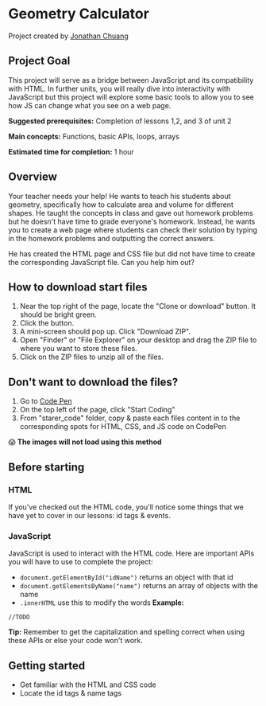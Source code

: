 # Geometry Calculator

Project created by [Jonathan Chuang](https://jonathanchuang.me)

## Project Goal
This project will serve as a bridge between JavaScript and its compatibility with HTML. In further units, you will really dive into interactivity with JavaScript but this project will explore some basic tools to allow you to see how JS can change what you see on a web page.

**Suggested prerequisites:** Completion of lessons 1,2, and 3 of unit 2

**Main concepts:** Functions, basic APIs, loops, arrays

**Estimated time for completion:** 1 hour

## Overview
Your teacher needs your help! He wants to teach his students about geometry, specifically how to calculate area and volume for different shapes. He taught the concepts in class and gave out homework problems but he doesn't have time to grade everyone's homework. Instead, he wants you to create a web page where students can check their solution by typing in the homework problems and outputting the correct answers.

He has created the HTML page and CSS file but did not have time to create the corresponding JavaScript file. Can you help him out?

## How to download start files
1. Near the top right of the page, locate the "Clone or download" button. It should be bright green.
2. Click the button.
3. A mini-screen should pop up. Click "Download ZIP".
4. Open "Finder" or "File Explorer" on your desktop and drag the ZIP file to where you want to store these files.
5. Click on the ZIP files to unzip all of the files.

## Don't want to download the files?
1. Go to [Code Pen](https://codepen.io/)
2. On the top left of the page, click "Start Coding"
3. From "starer_code" folder, copy & paste each files content in to the corresponding spots for HTML, CSS, and JS code on CodePen

:scream: **The images will not load using this method**

## Before starting
### HTML
If you've checked out the HTML code, you'll notice some things that we have yet to cover in our lessons: id tags & events.
### JavaScript
JavaScript is used to interact with the HTML code. Here are important APIs you will have to use to complete the project:
* `document.getElementById("idName")` returns an object with that id 
* `document.getElementsByName("name")` returns an array of objects with the name
* `.innerHTML` use this to modify the words
**Example:**
```
//TODO
```
**Tip:** Remember to get the capitalization and spelling correct when using these APIs or else your code won't work.

## Getting started
* Get familiar with the HTML and CSS code
* Locate the id tags & name tags
